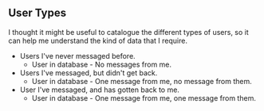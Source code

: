 ## User Types

I thought it might be useful to catalogue the different types of users, so it can help me understand the kind of data that I require.

- Users I've never messaged before.
  - User in database - No messages from me.
- Users I've messaged, but didn't get back.
  + User in database - One message from me, no message from them.
- User I've messaged, and has gotten back to me.
  + User in database - One message from me, one message from them.
